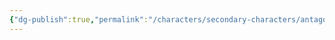 ```yaml
---
{"dg-publish":true,"permalink":"/characters/secondary-characters/antagonists/roman-empress-lupa-i/"}
---
```



